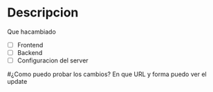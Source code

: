 # Descripcion
Que hacambiado

- [ ] Frontend
- [ ] Backend
- [ ] Configuracion del server

#¿Como puedo probar los cambios?
En que URL y forma puedo ver el update
